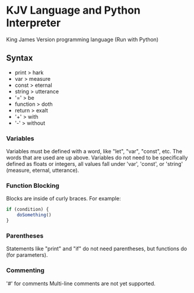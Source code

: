 # KJV Language and Python Interpreter
King James Version programming language (Run with Python)
## Syntax
- print > hark
- var > measure
- const > eternal
- string > utterance
- '=' > be
- function > doth
- return > exalt
- '+' > with
- '-' > without

### Variables
Variables must be defined with a word, like "let", "var", "const", etc. The words that are used are up above. Variables do not need to be specifically defined as floats or integers, all values fall under 'var', 'const', or 'string' (measure, eternal, utterance).
### Function Blocking
Blocks are inside of curly braces. For example:
```js
if (condition) {
    doSomething()
}
```
### Parentheses
Statements like "print" and "if" do not need parentheses, but functions do (for parameters).
### Commenting
'#' for comments
Multi-line comments are not yet supported.
